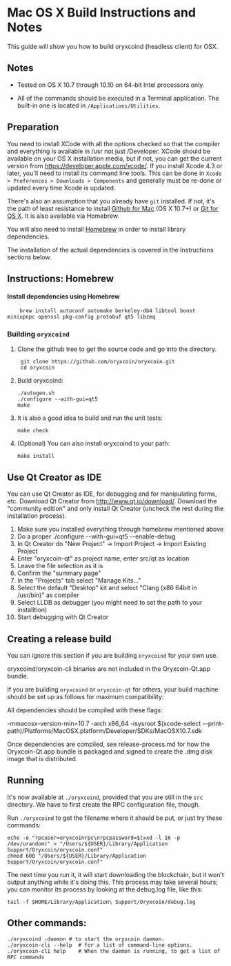 Mac OS X Build Instructions and Notes
====================================
This guide will show you how to build oryxcoind (headless client) for OSX.

Notes
-----

* Tested on OS X 10.7 through 10.10 on 64-bit Intel processors only.

* All of the commands should be executed in a Terminal application. The
built-in one is located in `/Applications/Utilities`.

Preparation
-----------

You need to install XCode with all the options checked so that the compiler
and everything is available in /usr not just /Developer. XCode should be
available on your OS X installation media, but if not, you can get the
current version from https://developer.apple.com/xcode/. If you install
Xcode 4.3 or later, you'll need to install its command line tools. This can
be done in `Xcode > Preferences > Downloads > Components` and generally must
be re-done or updated every time Xcode is updated.

There's also an assumption that you already have `git` installed. If
not, it's the path of least resistance to install [Github for Mac](https://mac.github.com/)
(OS X 10.7+) or
[Git for OS X](https://code.google.com/p/git-osx-installer/). It is also
available via Homebrew.

You will also need to install [Homebrew](http://brew.sh) in order to install library
dependencies.

The installation of the actual dependencies is covered in the Instructions
sections below.

Instructions: Homebrew
----------------------

#### Install dependencies using Homebrew

        brew install autoconf automake berkeley-db4 libtool boost miniupnpc openssl pkg-config protobuf qt5 libzmq

### Building `oryxcoind`

1. Clone the github tree to get the source code and go into the directory.

        git clone https://github.com/oryxcoin/oryxcoin.git
        cd oryxcoin

2.  Build oryxcoind:

        ./autogen.sh
        ./configure --with-gui=qt5
        make

3.  It is also a good idea to build and run the unit tests:

        make check

4.  (Optional) You can also install oryxcoind to your path:

        make install

Use Qt Creator as IDE
------------------------
You can use Qt Creator as IDE, for debugging and for manipulating forms, etc.
Download Qt Creator from http://www.qt.io/download/. Download the "community edition" and only install Qt Creator (uncheck the rest during the installation process).

1. Make sure you installed everything through homebrew mentioned above
2. Do a proper ./configure --with-gui=qt5 --enable-debug
3. In Qt Creator do "New Project" -> Import Project -> Import Existing Project
4. Enter "oryxcoin-qt" as project name, enter src/qt as location
5. Leave the file selection as it is
6. Confirm the "summary page"
7. In the "Projects" tab select "Manage Kits..."
8. Select the default "Desktop" kit and select "Clang (x86 64bit in /usr/bin)" as compiler
9. Select LLDB as debugger (you might need to set the path to your installtion)
10. Start debugging with Qt Creator

Creating a release build
------------------------
You can ignore this section if you are building `oryxcoind` for your own use.

oryxcoind/oryxcoin-cli binaries are not included in the Oryxcoin-Qt.app bundle.

If you are building `oryxcoind` or `oryxcoin-qt` for others, your build machine should be set up
as follows for maximum compatibility:

All dependencies should be compiled with these flags:

 -mmacosx-version-min=10.7
 -arch x86_64
 -isysroot $(xcode-select --print-path)/Platforms/MacOSX.platform/Developer/SDKs/MacOSX10.7.sdk

Once dependencies are compiled, see release-process.md for how the Oryxcoin-Qt.app
bundle is packaged and signed to create the .dmg disk image that is distributed.

Running
-------

It's now available at `./oryxcoind`, provided that you are still in the `src`
directory. We have to first create the RPC configuration file, though.

Run `./oryxcoind` to get the filename where it should be put, or just try these
commands:

    echo -e "rpcuser=oryxcoinrpc\nrpcpassword=$(xxd -l 16 -p /dev/urandom)" > "/Users/${USER}/Library/Application Support/Oryxcoin/oryxcoin.conf"
    chmod 600 "/Users/${USER}/Library/Application Support/Oryxcoin/oryxcoin.conf"

The next time you run it, it will start downloading the blockchain, but it won't
output anything while it's doing this. This process may take several hours;
you can monitor its process by looking at the debug.log file, like this:

    tail -f $HOME/Library/Application\ Support/Oryxcoin/debug.log

Other commands:
-------

    ./oryxcoind -daemon # to start the oryxcoin daemon.
    ./oryxcoin-cli --help  # for a list of command-line options.
    ./oryxcoin-cli help    # When the daemon is running, to get a list of RPC commands
